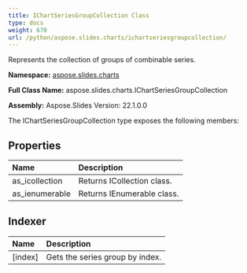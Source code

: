 ```yaml
---
title: IChartSeriesGroupCollection Class
type: docs
weight: 670
url: /python/aspose.slides.charts/ichartseriesgroupcollection/
---
```


Represents the collection of groups of combinable series.

**Namespace:** [aspose.slides.charts](/python/aspose.slides.charts/)

**Full Class Name:** aspose.slides.charts.IChartSeriesGroupCollection

**Assembly:**  Aspose.Slides Version: 22.1.0.0

The IChartSeriesGroupCollection type exposes the following members:
## **Properties**
|**Name**|**Description**|
| :- | :- |
|as_icollection|Returns ICollection class.|
|as_ienumerable|Returns IEnumerable class.|
## **Indexer**
|**Name**|**Description**|
| :- | :- |
|[index]|Gets the series group by index.|

